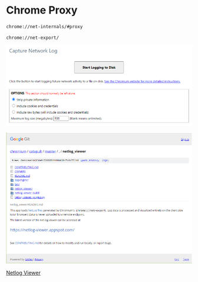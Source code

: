 # Chrome Proxy

```
chrome://net-internals/#proxy
```

```
chrome://net-export/
```

![Chrome Net Export](../images/chrome-net-export.png)

![Netlog Viewer](../images/netlog-viewer.png)

[Netlog Viewer](https://chromium.googlesource.com/catapult/+/master/netlog_viewer/)
